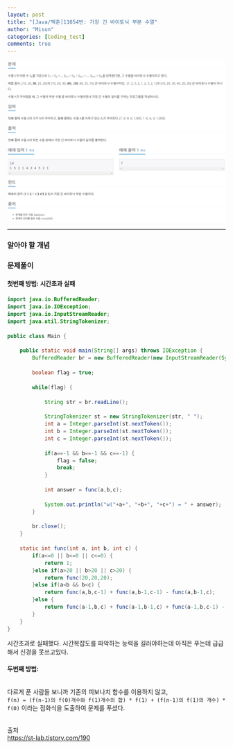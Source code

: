 ```yaml
---
layout: post
title: "[Java/백준]11054번: 가장 긴 바이토닉 부분 수열"
author: "Misun"
categories: [Coding_test]
comments: true
---
```


![Image with caption](../img/Coding/baekjun_11054.png "problem1")

<hr>

### 알아야 할 개념

### 문제풀이

#### 첫번째 방법: 시간초과 실패

```java
import java.io.BufferedReader;
import java.io.IOException;
import java.io.InputStreamReader;
import java.util.StringTokenizer;

public class Main {

	public static void main(String[] args) throws IOException {
		BufferedReader br = new BufferedReader(new InputStreamReader(System.in));

		boolean flag = true;

		while(flag) {

			String str = br.readLine();

			StringTokenizer st = new StringTokenizer(str, " ");
			int a = Integer.parseInt(st.nextToken());
			int b = Integer.parseInt(st.nextToken());
			int c = Integer.parseInt(st.nextToken());

			if(a==-1 && b==-1 && c==-1) {
				flag = false;
				break;
			}

			int answer = func(a,b,c);

			System.out.println("w("+a+", "+b+", "+c+") = " + answer);
		}

		br.close();
	}

	static int func(int a, int b, int c) {
		if(a<=0 || b<=0 || c<=0) {
			return 1;
		}else if(a>20 || b>20 || c>20) {
			return func(20,20,20);
		}else if(a<b && b<c) {
			return func(a,b,c-1) + func(a,b-1,c-1) - func(a,b-1,c);
		}else {
			return func(a-1,b,c) + func(a-1,b-1,c) + func(a-1,b,c-1) - func(a-1,b-1,c-1);
		}
	}
}
```

시간초과로 실패했다. 시간복잡도를 파악하는 능력을 길러야하는데 아직은 푸는데 급급해서 신경을 못쓰고있다.<br>

#### 두번째 방법:

```java

```

다르게 푼 사람들 보니까 기존의 피보나치 함수를 이용하지 않고,<br>
`f(n) = (f(n-1)의 f(0)개수와 f(1)개수의 합) * f(1) + (f(n-1)의 f(1)의 개수) * f(0)` 이라는 점화식을 도출하여 문제를 푸셨다.<br>
<br>

출처<br>
<https://st-lab.tistory.com/190>
